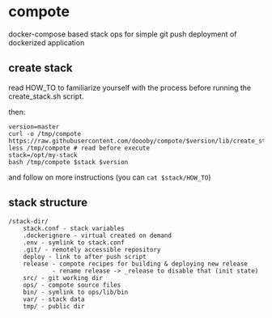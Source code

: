 # compote
docker-compose based stack ops for simple git push deployment of dockerized application

## create stack
read HOW_TO to familiarize yourself with the process before running the create_stack.sh script.

then:
```shell script
version=master
curl -o /tmp/compote https://raw.githubusercontent.com/doooby/compote/$version/lib/create_stack.sh
less /tmp/compote # read before execute
stack=/opt/my-stack
bash /tmp/compote $stack $version
```

and follow on more instructions
(you can `cat $stack/HOW_TO`)

## stack structure
```
/stack-dir/
    stack.conf - stack variables
    .dockerignore - virtual created on demand
    .env - symlink to stack.conf
    .git/ - remotely accessible repository
    deploy - link to after push script
    release - compote recipes for building & deploying new release
            - rename release -> _release to disable that (init state)
    src/ - git working dir
    ops/ - compote source files
    bin/ - symlink to ops/lib/bin
    var/ - stack data
    tmp/ - public dir
```
